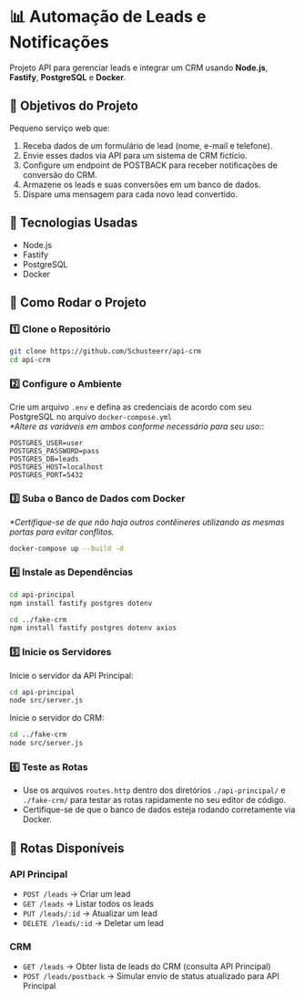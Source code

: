 # 📊 Automação de Leads e Notificações

Projeto API para gerenciar leads e integrar um CRM usando **Node.js**, **Fastify**, **PostgreSQL** e **Docker**.

## 🎯 Objetivos do Projeto
Pequeno serviço web que:
1. Receba dados de um formulário de lead (nome, e-mail e telefone).
2. Envie esses dados via API para um sistema de CRM fictício.
3. Configure um endpoint de POSTBACK para receber notificações de conversão do CRM.
4. Armazene os leads e suas conversões em um banco de dados.
5. Dispare uma mensagem para cada novo lead convertido.

## 🚀 Tecnologias Usadas
- Node.js
- Fastify
- PostgreSQL
- Docker

## 🔧 Como Rodar o Projeto

### 1️⃣ Clone o Repositório
```bash
git clone https://github.com/Schusteerr/api-crm
cd api-crm
```

### 2️⃣ Configure o Ambiente  
Crie um arquivo `.env` e defina as credenciais de acordo com seu PostgreSQL no arquivo `docker-compose.yml`  
 _*Altere as variáveis em ambos conforme necessário para seu uso:_:

```env
POSTGRES_USER=user
POSTGRES_PASSWORD=pass
POSTGRES_DB=leads
POSTGRES_HOST=localhost
POSTGRES_PORT=5432
```

### 3️⃣ Suba o Banco de Dados com Docker  
_*Certifique-se de que não haja outros contêineres utilizando as mesmas portas para evitar conflitos._

```bash
docker-compose up --build -d
```

### 4️⃣ Instale as Dependências
```bash
cd api-principal
npm install fastify postgres dotenv

cd ../fake-crm
npm install fastify postgres dotenv axios
```

### 5️⃣ Inicie os Servidores
Inicie o servidor da API Principal:
```bash
cd api-principal
node src/server.js
```

Inicie o servidor do CRM:
```bash
cd ../fake-crm
node src/server.js
```

### 6️⃣ Teste as Rotas  
  * Use os arquivos `routes.http` dentro dos diretórios `./api-principal/` e `./fake-crm/` para testar as rotas rapidamente no seu editor de código.
  * Certifique-se de que o banco de dados esteja rodando corretamente via Docker.

## 📌 Rotas Disponíveis
### API Principal
- `POST /leads` → Criar um lead  
- `GET /leads` → Listar todos os leads  
- `PUT /leads/:id` → Atualizar um lead  
- `DELETE /leads/:id` → Deletar um lead 

### CRM
- `GET /leads` → Obter lista de leads do CRM (consulta API Principal)  
- `POST /leads/postback` → Simular envio de status atualizado para API Principal  
